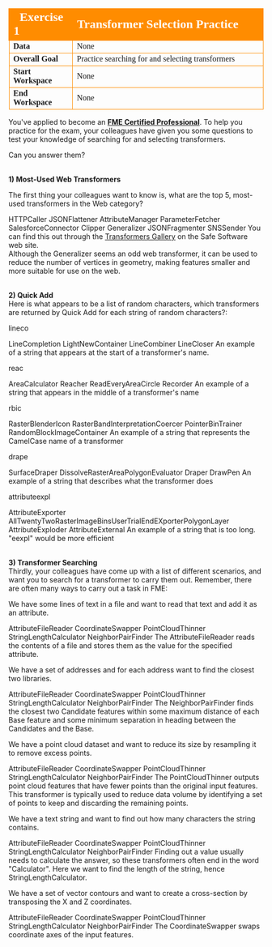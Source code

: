 <!--Exercise Section-->


<table style="border-spacing: 0px;border-collapse: collapse;font-family:serif">
<tr>
<td width=25% style="vertical-align:middle;background-color:darkorange;border: 2px solid darkorange">
<i class="fa fa-cogs fa-lg fa-pull-left fa-fw" style="color:white;padding-right: 12px;vertical-align:text-top"></i>
<span style="color:white;font-size:x-large;font-weight: bold">Exercise 1</span>
</td>
<td style="border: 2px solid darkorange;background-color:darkorange;color:white">
<span style="color:white;font-size:x-large;font-weight: bold">Transformer Selection Practice</span>
</td>
</tr>

<tr>
<td style="border: 1px solid darkorange; font-weight: bold">Data</td>
<td style="border: 1px solid darkorange">None</td>
</tr>

<tr>
<td style="border: 1px solid darkorange; font-weight: bold">Overall Goal</td>
<td style="border: 1px solid darkorange">Practice searching for and selecting transformers</td>
</tr>

<tr>
<td style="border: 1px solid darkorange; font-weight: bold">Start Workspace</td>
<td style="border: 1px solid darkorange">None</td>
</tr>

<tr>
<td style="border: 1px solid darkorange; font-weight: bold">End Workspace</td>
<td style="border: 1px solid darkorange">None</td>
</tr>

</table>

You've applied to become an **[FME Certified Professional](https://www.safe.com/partners/certification/)**. To help you practice for the exam, your colleagues have given you some questions to test your knowledge of searching for and selecting transformers.

Can you answer them?


<br>**1) Most-Used Web Transformers**
<quiz name="">
  <question multiple>
    <p>
      The first thing your colleagues want to know is, what are the top 5, most-used transformers in the Web category?
    </p>
    <answer correct>HTTPCaller</answer>
    <answer correct>JSONFlattener</answer>
    <answer>AttributeManager</answer>
    <answer correct>ParameterFetcher</answer>
    <answer>SalesforceConnector</answer>
    <answer>Clipper</answer>
    <answer correct>Generalizer</answer>
    <answer correct>JSONFragmenter</answer>
    <answer>SNSSender</answer>
    <explanation> You can find this out through the <a href="https://www.safe.com/transformers/#/">Transformers Gallery</a> on the Safe Software web site.
    <br>Although the Generalizer seems an odd web transformer, it can be used to reduce the number of vertices in geometry, making features smaller and more suitable for use on the web.
    </explanation>
  </question>
</quiz>


<br>**2) Quick Add**
<br>Here is what appears to be a list of random characters, which transformers are returned by Quick Add for each string of random characters?:
<quiz name="">
  <question>
    <p>
      lineco
    </p>
    <answer>LineCompletion</answer>
    <answer>LightNewContainer</answer>
    <answer correct>LineCombiner</answer>
    <answer>LineCloser</answer>
    <explanation> An example of a string that appears at the start of a transformer's name.
    </explanation>
  </question>

  <question>
    <p>reac</p>
    <answer correct>AreaCalculator</answer>
    <answer>Reacher</answer>
    <answer>ReadEveryAreaCircle</answer>
    <answer>Recorder</answer>
    <explanation>An example of a string that appears in the middle of a transformer's name</explanation>
  </question>

  <question>
    <p>rbic</p>
    <answer>RasterBlenderIcon</answer>
    <answer correct>RasterBandInterpretationCoercer</answer>
    <answer>PointerBinTrainer</answer>
    <answer>RandomBlockImageContainer</answer>
    <explanation>An example of a string that represents the CamelCase name of a transformer</explanation>
  </question>

  <question>
    <p>drape</p>
    <answer correct>SurfaceDraper</answer>
    <answer>DissolveRasterAreaPolygonEvaluator</answer>
    <answer>Draper</answer>
    <answer>DrawPen</answer>
    <explanation>An example of a string that describes what the transformer does</explanation>
  </question>

  <question>
    <p>attributeexpl</p>
    <answer>AttributeExporter</answer>
    <answer>AllTwentyTwoRasterImageBinsUserTrialEndEXporterPolygonLayer</answer>
    <answer correct>AttributeExploder</answer>
    <answer>AttributeExternal</answer>
    <explanation>An example of a string that is too long. "eexpl" would be more efficient</explanation>
  </question>

</quiz>

<br>**3) Transformer Searching**
<br>Thirdly, your colleagues have come up with a list of different scenarios, and want you to search for a transformer to carry them out. Remember, there are often many ways to carry out a task in FME:

<quiz name="">
  <question>
    <p>We have some lines of text in a file and want to read that text and add it as an attribute.</p>
      <answer correct>AttributeFileReader</answer>
      <answer>CoordinateSwapper</answer>
      <answer>PointCloudThinner</answer>
      <answer>StringLengthCalculator</answer>
      <answer>NeighborPairFinder</answer>
      <explanation>The AttributeFileReader reads the contents of a file and stores them as the value for the specified attribute.</explanation>
  </question>

  <question>
    <p>We have a set of addresses and for each address want to find the closest two libraries.</p>
      <answer>AttributeFileReader</answer>
      <answer>CoordinateSwapper</answer>
      <answer>PointCloudThinner</answer>
      <answer>StringLengthCalculator</answer>
      <answer correct>NeighborPairFinder</answer>
      <explanation>The NeighborPairFinder finds the closest two Candidate features within some maximum distance of each Base feature and some minimum separation in heading between the Candidates and the Base.</explanation>
  </question>

  <question>
    <p>We have a point cloud dataset and want to reduce its size by resampling it to remove excess points.</p>
      <answer>AttributeFileReader</answer>
      <answer>CoordinateSwapper</answer>
      <answer correct>PointCloudThinner</answer>
      <answer>StringLengthCalculator</answer>
      <answer>NeighborPairFinder</answer>
      <explanation>The PointCloudThinner outputs point cloud features that have fewer points than the original input features. This transformer is typically used to reduce data volume by identifying a set of points to keep and discarding the remaining points.</explanation>
  </question>

  <question>
    <p> We have a text string and want to find out how many characters the string contains.</p>
      <answer>AttributeFileReader</answer>
      <answer>CoordinateSwapper</answer>
      <answer>PointCloudThinner</answer>
      <answer correct>StringLengthCalculator</answer>
      <answer>NeighborPairFinder</answer>
      <explanation>Finding out a value usually needs to calculate the answer, so these transformers often end in the word "Calculator". Here we want to find the length of the string, hence StringLengthCalculator.</explanation>
  </question>

  <question>  
    <p>We have a set of vector contours and want to create a cross-section by transposing the X and Z coordinates.</p>
      <answer>AttributeFileReader</answer>
      <answer correct>CoordinateSwapper</answer>
      <answer>PointCloudThinner</answer>
      <answer>StringLengthCalculator</answer>
      <answer>NeighborPairFinder</answer>
      <explanation>The CoordinateSwapper swaps coordinate axes of the input features.</explanation>
  </question>
</quiz>
